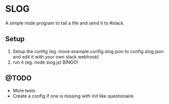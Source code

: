 SLOG
====

A simple node program to tail a file and send it to #slack.

Setup
-----
1. Setup the config (eg. move example.config.slog.json to config.slog.json and edit it with your own slack webhook)
2. run it  (eg. node slog.js)
BINGO!

@TODO
-----
 * More tests
 * Create a config if one is missing with init like questionaire


